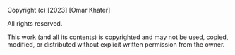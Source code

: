 Copyright (c) [2023] [Omar Khater]

All rights reserved.

This work (and all its contents) is copyrighted and may not be used, copied, modified, or distributed without explicit written permission from the owner.
